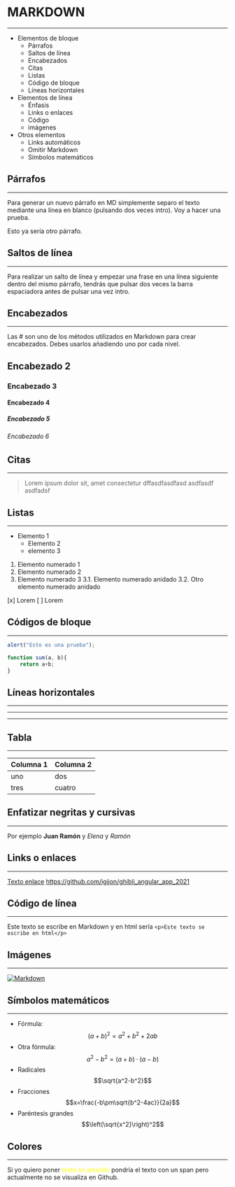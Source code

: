 # MARKDOWN
- - -
- Elementos de bloque
    +  Párrafos
    + Saltos de línea
    + Encabezados
    + Citas
    + Listas
    + Código de bloque
    + Líneas horizontales
- Elementos de línea
    + Énfasis
    + Links o enlaces
    + Código
    + imágenes
- Otros elementos
    + Links automáticos 
    + Omitir Markdown
    + Símbolos matemáticos

## Párrafos
* * *
Para generar un nuevo párrafo en MD simplemente separo el texto mediante una línea en blanco (pulsando dos veces intro). Voy a hacer una prueba.

Esto ya sería otro párrafo.

## Saltos de línea
* * *
Para realizar un salto de línea y empezar una frase en una línea siguiente  
dentro del mismo párrafo, tendrás que pulsar dos veces la barra espaciadora antes de pulsar una vez intro.
## Encabezados
* * *
Las # son uno de los métodos utilizados en Markdown para crear encabezados. Debes usarlos añadiendo uno por cada nivel.
## Encabezado 2
### Encabezado 3
#### Encabezado 4
##### Encabezado 5
###### Encabezado 6
## Citas
* * *
> Lorem ipsum dolor sit, amet consectetur dffasdfasdfasd
> asdfasdf
> asdfadsf

## Listas
* * *
* Elemento 1
    * Elemento 2
    - elemento 3

1. Elemento numerado 1
2. Elemento numerado 2
3. Elemento numerado 3
    3.1. Elemento numerado anidado
    3.2. Otro elemento numerado anidado

[x] Lorem
[ ] Lorem

## Códigos de bloque
* * *

```js
alert("Esto es una prueba");
```

~~~js
function sum(a, b){
    return a+b;    
}
~~~

## Líneas horizontales
***
___
---
## Tabla
___
| Columna 1 | Columna 2 |
| --- | --- |
| uno | dos |
| tres | cuatro |

## Enfatizar negritas y cursivas
___

Por ejemplo **Juan Ramón** y _Elena_ y *Ramón*

## Links o enlaces
___
[Texto enlace](https://github.com/igijon/ghibli_angular_app_2021)
<https://github.com/igijon/ghibli_angular_app_2021>

## Código de línea
***
Este texto se escribe en Markdown y en html sería `<p>Este texto se escribe en html</p>`
## Imágenes
***
[![Markdown](https://upload.wikimedia.org/wikipedia/commons/thumb/4/48/Markdown-mark.svg/1200px-Markdown-mark.svg.png)](https://es.wikipedia.org/wiki/Markdown)

## Símbolos matemáticos
***
- Fórmula: $$(a+b)^2 = a^2 + b ^2 + 2ab$$
- Otra fórmula:
$$a^2-b^2 = (a+b)·(a-b)$$
- Radicales
$$\sqrt{a^2-b^2}$$
- Fracciones
$$x=\frac{-b\pm\sqrt{b^2-4ac}}{2a}$$
- Paréntesis grandes
$$\left(\sqrt{x^2}\right)^2$$

## Colores
***
Si yo quiero poner <span style="color:yellow">texto en amarillo</span> pondría el texto con un span pero actualmente no se visualiza en Github.

